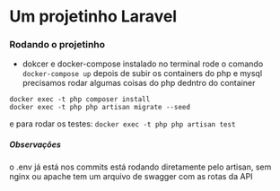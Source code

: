 # Um projetinho Laravel

### Rodando o projetinho
* dokcer e docker-compose instalado
no terminal rode o comando `docker-compose up`
depois de subir os containers do php e mysql precisamos rodar algumas coisas do php dedntro do container

```SHELL
docker exec -t php composer install
docker exec -t php php artisan migrate --seed
```

e para rodar os testes: `docker exec -t php php artisan test`

##### Observações
o .env já está nos commits
está rodando diretamente pelo artisan, sem nginx ou apache
tem um arquivo de swagger com as rotas da API
